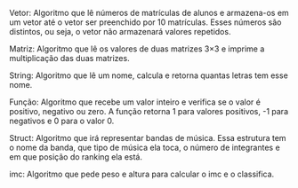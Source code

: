 Vetor: Algoritmo que lê números de matrículas de alunos e armazena-os em um vetor
até o vetor ser preenchido por 10 matrículas. Esses números são distintos, ou seja, o 
vetor não armazenará valores repetidos.

Matriz: Algoritmo que lê os valores de duas matrizes 3×3 e imprime a multiplicação 
das duas matrizes.

String: Algoritmo que lê um nome, calcula e retorna quantas letras tem esse nome.

Função: Algoritmo que recebe um valor inteiro e verifica se o valor é positivo, 
negativo ou zero. A função retorna 1 para valores positivos, -1 para negativos e 0 para o 
valor 0.

Struct: Algoritmo que irá representar bandas de música. Essa estrutura tem o nome
da banda, que tipo de música ela toca, o número de integrantes e em que posição 
do ranking ela está.

imc: Algoritmo que pede peso e altura para calcular o imc e o classifica.
